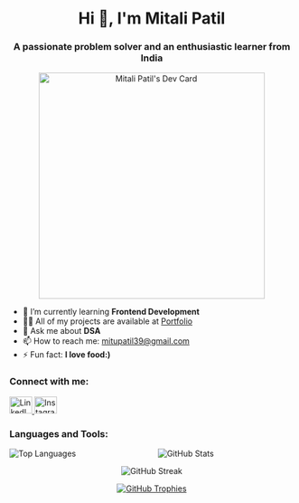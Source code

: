 <h1 align="center">Hi 👋, I'm Mitali Patil</h1>
<h3 align="center">A passionate problem solver and an enthusiastic learner from India</h3>

<p align="center">
  <a href="https://app.daily.dev/mitu18patil">
    <img src="https://api.daily.dev/devcards/be15017ec20548e7a42a031937fd59bc.png?r=3yx" width="400" alt="Mitali Patil's Dev Card"/>
  </a>
</p>

- 🌱 I’m currently learning **Frontend Development**
- 👨‍💻 All of my projects are available at [Portfolio](https://mitalipatil20-portfolio-20.netlify.app/)
- 💬 Ask me about **DSA**
- 📫 How to reach me: [mitupatil39@gmail.com](mailto:mitupatil39@gmail.com)
- ⚡ Fun fact: **I love food:)**

<h3 align="left">Connect with me:</h3>
<p align="left">
  <a href="https://linkedin.com/in/mitali-patil-3ab106231" target="blank">
    <img src="https://raw.githubusercontent.com/rahuldkjain/github-profile-readme-generator/master/src/images/icons/Social/linked-in-alt.svg" alt="LinkedIn" height="30" width="40" />
  </a>
  <a href="https://instagram.com/mitaliiiiipatil" target="blank">
    <img src="https://raw.githubusercontent.com/rahuldkjain/github-profile-readme-generator/master/src/images/icons/Social/instagram.svg" alt="Instagram" height="30" width="40" />
  </a>
  <!-- Add other social media links here -->
</p>

<h3 align="left">Languages and Tools:</h3>
<p align="left">
  <!-- Add your favorite languages and tools here -->
</p>

<p align="center">
  <img align="left" src="https://github-readme-stats.vercel.app/api/top-langs?username=mitupatil18&show_icons=true&locale=en&layout=compact" alt="Top Languages" />
  <img align="center" src="https://github-readme-stats.vercel.app/api?username=mitupatil18&show_icons=true&locale=en" alt="GitHub Stats" />
</p>

<p align="center">
  <img src="https://github-readme-streak-stats.herokuapp.com/?user=mitupatil18" alt="GitHub Streak" />
</p>

<p align="center">
  <a href="https://github.com/ryo-ma/github-profile-trophy">
    <img src="https://github-profile-trophy.vercel.app/?username=mitupatil18" alt="GitHub Trophies" />
  </a>
</p>
